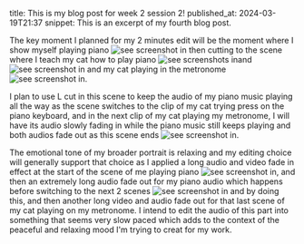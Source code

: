 
title: This is my blog post for week 2 session 2!
published_at: 2024-03-19T21:37
snippet: This is an excerpt of my fourth blog post.

The key moment I planned for my 2 minutes edit will be the moment where I show myself playing piano ![see screenshot in](/w01s1/piano.png) then cutting to the scene where I teach my cat how to play piano ![see screenshots in](/w01s1/catplayspiano.png)and ![see screenshot in](/w01s1/catplayspianonext.png) and my cat playing in the metronome ![see screenshot in](/w01s1/piano.png).

I plan to use L cut in this scene to keep the audio of my piano music playing all the way as the scene switches to the clip of my cat trying press on the piano keyboard, and in the next clip of my cat playing my metronome, I will have its audio slowly fading in while the piano music still keeps playing and both audios fade out as this scene ends ![see screenshot in](/w01s1/Lcut.png).

The emotional tone of my broader portrait is relaxing and my editing choice will generally support that choice as I applied a long audio and video fade in effect at the start of the scene of me playing piano ![see screenshot in](/w01s1/audiofadeinlong.png), and then an extremely long audio fade out for my piano audio which happens before switching to the next 2 scenes ![see screenshot in](/w01s1/audiofadeout.png) and by doing this, and then another long video and audio fade out for that last scene of my cat playing on my metronome. I intend to edit the audio of this part into something that seems very slow paced which adds to the context of the peaceful and relaxing mood I'm trying to creat for my work.
